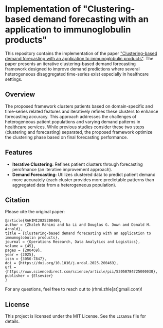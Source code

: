 # Implementation of "Clustering-based demand forecasting with an application to immunoglobulin products"

This repository contains the implementation of the paper ["Clustering-based demand forecasting with an application to immunoglobulin products"]([https://www.sciencedirect.com/science/article/pii/S3050784725000030](https://www.sciencedirect.com/science/article/pii/S3050784725000030)). The paper presents an iterative clustering-based demand forecasting framework designed to improve demand predictions where several heterogeneous disaggregated time-series exist especially in healthcare settings.

## Overview

The proposed framework clusters patients based on domain-specific and time-series related features and iteratively refines these clusters to enhance forecasting accuracy. This approach addresses the challenges of heterogeneous patient populations and varying demand patterns in healthcare services. While previous studies consider these two steps (clustering and forecasting) separated, the proposed framework optimize the clustering phase based on final forecasting performance.

## Features

- **Iterative Clustering:** Refines patient clusters through forecasting perofmance (an iterative improvement approach).
- **Demand Forecasting:** Utilizes clustered data to predict patient demand more accurately (each cluster provides more predictable patterns than aggregated data from a heterogeneous population).


## Citation

Please cite the original paper:

```
@article{RAHIMI2025200469,
author = {Zhaleh Rahimi and Na Li and Douglas G. Down and Donald M. Arnold},
title = {Clustering-based demand forecasting with an application to immunoglobulin products},
journal = {Operations Research, Data Analytics and Logistics},
volume = {45},
pages = {200469},
year = {2025},
issn = {3050-7847},
doi = {https://doi.org/10.1016/j.ordal.2025.200469},
url = {https://www.sciencedirect.com/science/article/pii/S3050784725000030},
publisher = {Elsevier}
}
```

For any questions, feel free to reach out to (rhmi.zhle[at]gmail.com)!

## License

This project is licensed under the MIT License. See the `LICENSE` file for details.
